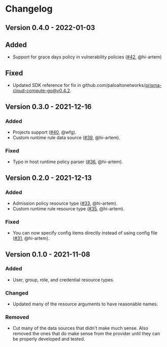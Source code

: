 # Changelog

## Version 0.4.0 - 2022-01-03
## Added
- Support for grace days policy in vulnerability policies ([#42](https://github.com/PaloAltoNetworks/terraform-provider-prismacloudcompute/pull/42), @hi-artem)

## Fixed
- Updated SDK reference for fix in github.com/paloaltonetworks/prisma-cloud-compute-go@v0.4.2.

## Version 0.3.0 - 2021-12-16
### Added
- Projects support ([#40](https://github.com/PaloAltoNetworks/terraform-provider-prismacloudcompute/pull/40), @wfg).
- Custom runtime rule data source ([#39](https://github.com/PaloAltoNetworks/terraform-provider-prismacloudcompute/pull/39), @hi-artem).

### Fixed
- Typo in host runtime policy parser ([#36](https://github.com/PaloAltoNetworks/terraform-provider-prismacloudcompute/pull/36), @hi-artem).

## Version 0.2.0 - 2021-12-13
### Added
- Admission policy resource type ([#33](https://github.com/PaloAltoNetworks/terraform-provider-prismacloudcompute/pull/33), @hi-artem).
- Custom runtime rule resource type ([#35](https://github.com/PaloAltoNetworks/terraform-provider-prismacloudcompute/pull/35), @hi-artem).

### Fixed
- You can now specify config items directly instead of using config file ([#31](https://github.com/PaloAltoNetworks/terraform-provider-prismacloudcompute/pull/31), @hi-artem).

## Version 0.1.0 - 2021-11-08
### Added
- User, group, role, and credential resource types.

### Changed
- Updated many of the resource arguments to have reasonable names.

### Removed
- Cut many of the data sources that didn't make much sense.
Also removed the ones that do make sense from the provider until they can be properly developed and tested.
